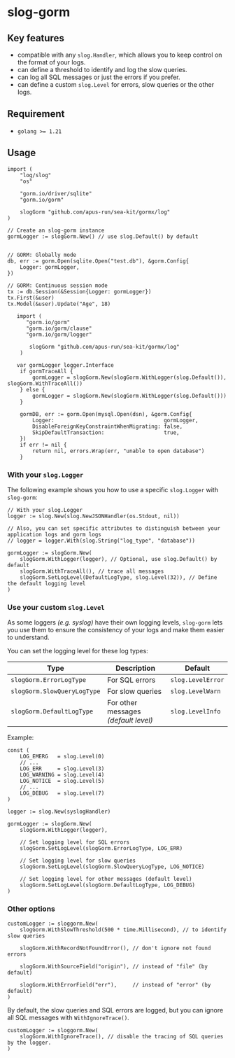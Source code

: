 # slog-gorm

## Key features

- compatible with any `slog.Handler`, which allows you to keep control on
  the format of your logs.
- can define a threshold to identify and log the slow queries.
- can log all SQL messages or just the errors if you prefer.
- can define a custom `slog.Level` for errors, slow queries or the other logs.


## Requirement

- `golang >= 1.21`

## Usage



```golang
import (
    "log/slog"
    "os"

    "gorm.io/driver/sqlite"
    "gorm.io/gorm"

    slogGorm "github.com/apus-run/sea-kit/gormx/log"
)

// Create an slog-gorm instance
gormLogger := slogGorm.New() // use slog.Default() by default


// GORM: Globally mode
db, err := gorm.Open(sqlite.Open("test.db"), &gorm.Config{
    Logger: gormLogger,
})

// GORM: Continuous session mode
tx := db.Session(&Session{Logger: gormLogger})
tx.First(&user)
tx.Model(&user).Update("Age", 18)
```

```golang
   import (
      "gorm.io/gorm"
      "gorm.io/gorm/clause"
      "gorm.io/gorm/logger"

       slogGorm "github.com/apus-run/sea-kit/gormx/log"
    )
	    
   var gormLogger logger.Interface
	if gormTraceAll {
		gormLogger = slogGorm.New(slogGorm.WithLogger(slog.Default()), slogGorm.WithTraceAll())
	} else {
		gormLogger = slogGorm.New(slogGorm.WithLogger(slog.Default()))
	}

	gormDB, err := gorm.Open(mysql.Open(dsn), &gorm.Config{
		Logger:                                   gormLogger,
		DisableForeignKeyConstraintWhenMigrating: false,
		SkipDefaultTransaction:                   true,
	})
	if err != nil {
		return nil, errors.Wrap(err, "unable to open database")
	}
```

### With your `slog.Logger`

The following example shows you how to use a specific `slog.Logger` with `slog-gorm`:

```golang
// With your slog.Logger
logger := slog.New(slog.NewJSONHandler(os.Stdout, nil))

// Also, you can set specific attributes to distinguish between your application logs and gorm logs
// logger = logger.With(slog.String("log_type", "database"))

gormLogger := slogGorm.New(
    slogGorm.WithLogger(logger), // Optional, use slog.Default() by default
    slogGorm.WithTraceAll(), // trace all messages 
    slogGorm.SetLogLevel(DefaultLogType, slog.Level(32)), // Define the default logging level
)
```

### Use your custom `slog.Level`

As some loggers *(e.g. syslog)* have their own logging levels, `slog-gorm` lets you
use them to ensure the consistency of your logs and make them easier to understand.

You can set the logging level for these log types:

| Type                        | Description                          | Default           |
|-----------------------------|--------------------------------------|-------------------|
| `slogGorm.ErrorLogType`     | For SQL errors                       | `slog.LevelError` |
| `slogGorm.SlowQueryLogType` | For slow queries                     | `slog.LevelWarn`  |
| `slogGorm.DefaultLogType`   | For other messages *(default level)* | `slog.LevelInfo`  |

Example:

```golang
const (
    LOG_EMERG   = slog.Level(0)
    // ...
    LOG_ERR     = slog.Level(3)
    LOG_WARNING = slog.Level(4)
    LOG_NOTICE  = slog.Level(5)
    // ...
    LOG_DEBUG   = slog.Level(7)
)

logger := slog.New(syslogHandler)

gormLogger := slogGorm.New(
    slogGorm.WithLogger(logger),

    // Set logging level for SQL errors
    slogGorm.SetLogLevel(slogGorm.ErrorLogType, LOG_ERR)

    // Set logging level for slow queries
    slogGorm.SetLogLevel(slogGorm.SlowQueryLogType, LOG_NOTICE)

    // Set logging level for other messages (default level)
    slogGorm.SetLogLevel(slogGorm.DefaultLogType, LOG_DEBUG)
)
```

### Other options

```golang
customLogger := sloggorm.New(
	slogGorm.WithSlowThreshold(500 * time.Millisecond), // to identify slow queries

	slogGorm.WithRecordNotFoundError(), // don't ignore not found errors

	slogGorm.WithSourceField("origin"), // instead of "file" (by default)

	slogGorm.WithErrorField("err"),     // instead of "error" (by default)
)
```

By default, the slow queries and SQL errors are logged, but you can ignore all SQL messages with `WithIgnoreTrace()`.

```
customLogger := sloggorm.New(
    slogGorm.WithIgnoreTrace(), // disable the tracing of SQL queries by the logger.
)
```
